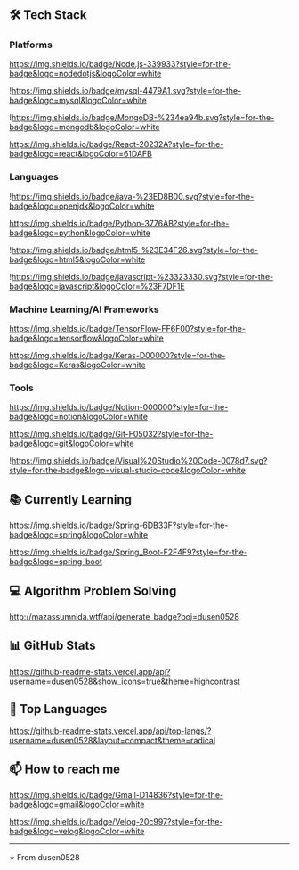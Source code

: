 # 

## :hammer_and_wrench: Tech Stack

### Platforms

https://img.shields.io/badge/Node.js-339933?style=for-the-badge&logo=nodedotjs&logoColor=white

!https://img.shields.io/badge/mysql-4479A1.svg?style=for-the-badge&logo=mysql&logoColor=white

!https://img.shields.io/badge/MongoDB-%234ea94b.svg?style=for-the-badge&logo=mongodb&logoColor=white

https://img.shields.io/badge/React-20232A?style=for-the-badge&logo=react&logoColor=61DAFB

### Languages

!https://img.shields.io/badge/java-%23ED8B00.svg?style=for-the-badge&logo=openjdk&logoColor=white

https://img.shields.io/badge/Python-3776AB?style=for-the-badge&logo=python&logoColor=white

!https://img.shields.io/badge/html5-%23E34F26.svg?style=for-the-badge&logo=html5&logoColor=white

!https://img.shields.io/badge/javascript-%23323330.svg?style=for-the-badge&logo=javascript&logoColor=%23F7DF1E

### Machine Learning/AI Frameworks

https://img.shields.io/badge/TensorFlow-FF6F00?style=for-the-badge&logo=tensorflow&logoColor=white

https://img.shields.io/badge/Keras-D00000?style=for-the-badge&logo=Keras&logoColor=white

### Tools

https://img.shields.io/badge/Notion-000000?style=for-the-badge&logo=notion&logoColor=white

https://img.shields.io/badge/Git-F05032?style=for-the-badge&logo=git&logoColor=white

!https://img.shields.io/badge/Visual%20Studio%20Code-0078d7.svg?style=for-the-badge&logo=visual-studio-code&logoColor=white

## :books: Currently Learning

https://img.shields.io/badge/Spring-6DB33F?style=for-the-badge&logo=spring&logoColor=white

https://img.shields.io/badge/Spring_Boot-F2F4F9?style=for-the-badge&logo=spring-boot

## :computer: Algorithm Problem Solving

http://mazassumnida.wtf/api/generate_badge?boj=dusen0528

## :bar_chart: GitHub Stats

https://github-readme-stats.vercel.app/api?username=dusen0528&show_icons=true&theme=highcontrast

## :star2: Top Languages

https://github-readme-stats.vercel.app/api/top-langs/?username=dusen0528&layout=compact&theme=radical

## :mailbox: How to reach me

https://img.shields.io/badge/Gmail-D14836?style=for-the-badge&logo=gmail&logoColor=white

https://img.shields.io/badge/Velog-20c997?style=for-the-badge&logo=velog&logoColor=white

---

:star:️ From dusen0528
